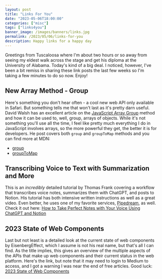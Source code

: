 ```yaml
---
layout: post
title: "Links For You"
date: "2023-05-06T18:00:00"
categories: ["misc"]
tags: ["links4you"]
banner_image: /images/banners/links.jpg
permalink: /2023/05/06/links-for-you
description: Happy links for a happy day
---
```


Greetings from Tuscaloosa where I'm about two hours or so away from seeing my eldest walk across the stage and get his diploma at the University of Alabama. Today's kind of a big deal. I noticed, however, I've been a bit remiss in sharing these link posts the last few weeks so I'm taking a few minutes to do so now. Enjoy!

## New Array Method - Group

Here's something you don't hear often - a cool new web API only available in Safari. But something tells me that won't last as it's pretty darn useful. David Walsh has an excellent article on the [JavaScript Array Group](https://davidwalsh.name/array-group) method and how it can be used to, well, group, arrays of objects. While it's not something you'll use all the time, I feel like pretty much everything I do in JavaScript involves arrays, so the more powerful they get, the better it is for developers. He post covers both `group` and `groupToMap` methods and you can find more at MDN:

* [group](https://developer.mozilla.org/en-US/docs/Web/JavaScript/Reference/Global_Objects/Array/group)
* [groupToMap](https://developer.mozilla.org/en-US/docs/Web/JavaScript/Reference/Global_Objects/Array/groupToMap)

## Transcribing Voice to Text with Summarization and More

This is an *incredibly* detailed tutorial by Thomas Frank covering a workflow that transcribes voice notes, summarizes them with ChatGPT, and posts to Notion. His tutorial has both intensive written instructions as well as a great video. Even better, he uses one of my favorite services, [Pipedream](https://pipedream.com?via=raymond), as well. Check it out here: [How to Take Perfect Notes with Your Voice Using ChatGPT and Notion](https://thomasjfrank.com/how-to-transcribe-audio-to-text-with-chatgpt-and-notion/)

## 2023 State of Web Components

Last but not least is a detailed look at the current state of web components by EisenbergEffect, which I assume is not his real name, but that's all I can find. As the title implies, this gives an overview of the multiple aspects of the APIs that make up web components and their current status in the web platform. Here's the link, but note that it may need to login to Medium to access, and I got a warning I was near the end of free articles. Good luck: [2023 State of Web Components](https://eisenbergeffect.medium.com/2023-state-of-web-components-c8feb21d4f16)


